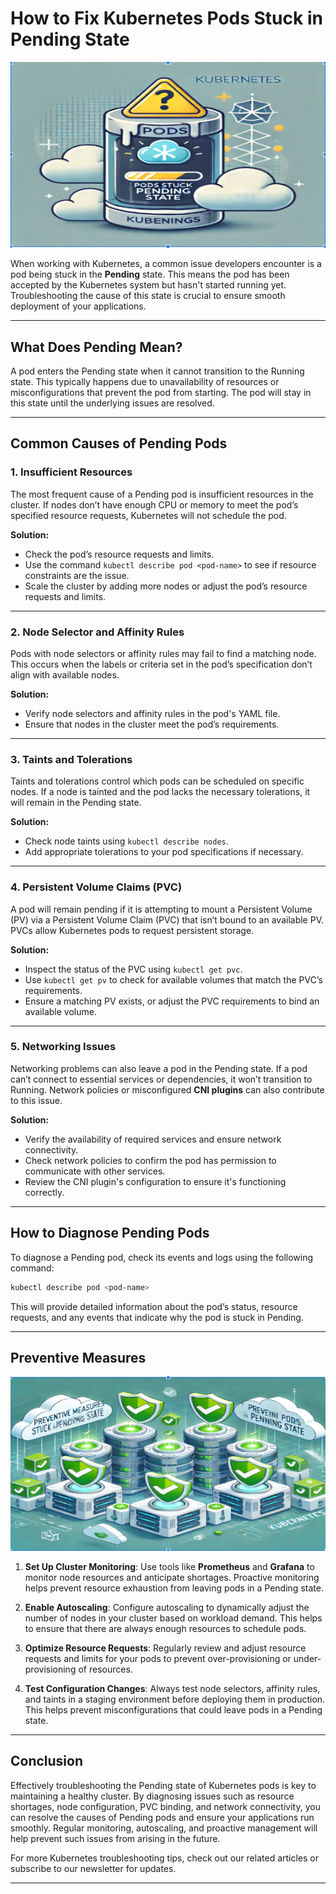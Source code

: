 
# **How to Fix Kubernetes Pods Stuck in Pending State**

![PendingPod](https://github.com/AlertMend/AlertMend.io/blob/main/blogs/images/pendingimage.png?raw=true)

When working with Kubernetes, a common issue developers encounter is a pod being stuck in the **Pending** state. This means the pod has been accepted by the Kubernetes system but hasn't started running yet. Troubleshooting the cause of this state is crucial to ensure smooth deployment of your applications.

---

## **What Does Pending Mean?**
A pod enters the Pending state when it cannot transition to the Running state. This typically happens due to unavailability of resources or misconfigurations that prevent the pod from starting. The pod will stay in this state until the underlying issues are resolved.

---

## **Common Causes of Pending Pods**

### **1. Insufficient Resources**
The most frequent cause of a Pending pod is insufficient resources in the cluster. If nodes don’t have enough CPU or memory to meet the pod’s specified resource requests, Kubernetes will not schedule the pod.

**Solution:**
- Check the pod’s resource requests and limits.
- Use the command `kubectl describe pod <pod-name>` to see if resource constraints are the issue.
- Scale the cluster by adding more nodes or adjust the pod’s resource requests and limits.

---

### **2. Node Selector and Affinity Rules**
Pods with node selectors or affinity rules may fail to find a matching node. This occurs when the labels or criteria set in the pod’s specification don’t align with available nodes.

**Solution:**
- Verify node selectors and affinity rules in the pod's YAML file.
- Ensure that nodes in the cluster meet the pod’s requirements.

---

### **3. Taints and Tolerations**
Taints and tolerations control which pods can be scheduled on specific nodes. If a node is tainted and the pod lacks the necessary tolerations, it will remain in the Pending state.

**Solution:**
- Check node taints using `kubectl describe nodes`.
- Add appropriate tolerations to your pod specifications if necessary.

---

### **4. Persistent Volume Claims (PVC)**
A pod will remain pending if it is attempting to mount a Persistent Volume (PV) via a Persistent Volume Claim (PVC) that isn’t bound to an available PV. PVCs allow Kubernetes pods to request persistent storage.

**Solution:**
- Inspect the status of the PVC using `kubectl get pvc`.
- Use `kubectl get pv` to check for available volumes that match the PVC’s requirements.
- Ensure a matching PV exists, or adjust the PVC requirements to bind an available volume.

---

### **5. Networking Issues**
Networking problems can also leave a pod in the Pending state. If a pod can’t connect to essential services or dependencies, it won’t transition to Running. Network policies or misconfigured **CNI plugins** can also contribute to this issue.

**Solution:**
- Verify the availability of required services and ensure network connectivity.
- Check network policies to confirm the pod has permission to communicate with other services.
- Review the CNI plugin's configuration to ensure it's functioning correctly.

---

## **How to Diagnose Pending Pods**

To diagnose a Pending pod, check its events and logs using the following command:

```bash
kubectl describe pod <pod-name>
```

This will provide detailed information about the pod’s status, resource requests, and any events that indicate why the pod is stuck in Pending.

---

## **Preventive Measures**
![Prevent PendingPod](https://github.com/AlertMend/AlertMend.io/blob/main/blogs/images/Prevent_pendingimage.png?raw=true)

1. **Set Up Cluster Monitoring**: Use tools like **Prometheus** and **Grafana** to monitor node resources and anticipate shortages. Proactive monitoring helps prevent resource exhaustion from leaving pods in a Pending state.
   
2. **Enable Autoscaling**: Configure autoscaling to dynamically adjust the number of nodes in your cluster based on workload demand. This helps to ensure that there are always enough resources to schedule pods.
   
3. **Optimize Resource Requests**: Regularly review and adjust resource requests and limits for your pods to prevent over-provisioning or under-provisioning of resources.

4. **Test Configuration Changes**: Always test node selectors, affinity rules, and taints in a staging environment before deploying them in production. This helps prevent misconfigurations that could leave pods in a Pending state.

---

## **Conclusion**

Effectively troubleshooting the Pending state of Kubernetes pods is key to maintaining a healthy cluster. By diagnosing issues such as resource shortages, node configuration, PVC binding, and network connectivity, you can resolve the causes of Pending pods and ensure your applications run smoothly. Regular monitoring, autoscaling, and proactive management will help prevent such issues from arising in the future.

For more Kubernetes troubleshooting tips, check out our related articles or subscribe to our newsletter for updates.

---
